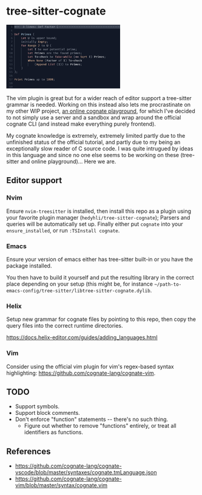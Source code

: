 # tree-sitter-cognate

<img src="https://raw.githubusercontent.com/hedyhli/tree-sitter-cognate/main/screenshot.png" width=300/>

The vim plugin is great but for a wider reach of editor support a tree-sitter
grammar is needed. Working on this instead also lets me procrastinate on my
other WIP project, [an online cognate
playground](https://github.com/hedyhli/cognate-playground), for which I've
decided to not simply use a server and a sandbox and wrap around the official
cognate CLI (and instead make everything purely frontend).

My cognate knowledge is extremely, extremely limited partly due to the
unfinished status of the official tutorial, and partly due to my being an
exceptionally slow reader of C source code. I was quite intrugued by ideas in
this language and since no one else seems to be working on these (tree-sitter
and online playground)... Here we are.

## Editor support

### Nvim

Ensure `nvim-treesitter` is installed, then install this repo as a plugin using
your favorite plugin manager (`hedyhli/tree-sitter-cognate`); Parsers and
queries will be automatically set up. Finally either put `cognate` into your
`ensure_installed`, or run `:TSInstall cognate`.

### Emacs

Ensure your version of emacs either has tree-sitter built-in or you have the
package installed.

You then have to build it yourself and put the resulting library in the correct
place depending on your setup (this might be, for instance
`~/path-to-emacs-config/tree-sitter/libtree-sitter-cognate.dylib`.

### Helix

Setup new grammar for cognate files by pointing to this repo, then copy the
query files into the correct runtime directories.

<https://docs.helix-editor.com/guides/adding_languages.html>

### Vim

Consider using the official vim plugin for vim's regex-based syntax
highlighting: <https://github.com/cognate-lang/cognate-vim>.

## TODO

- Support symbols.
- Support block comments.
- Don't enforce "function" statements -- there's no such thing.
  - Figure out whether to remove "functions" entirely, or treat all identifiers
    as functions.

## References

- <https://github.com/cognate-lang/cognate-vscode/blob/master/syntaxes/cognate.tmLanguage.json>
- <https://github.com/cognate-lang/cognate-vim/blob/master/syntax/cognate.vim>
